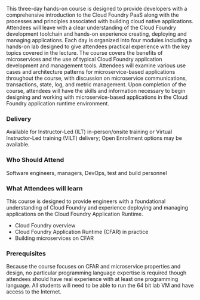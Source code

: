 <!-- Cloud Foundry Foundation for Developers -->

This three-day hands-on course is designed to provide developers with a comprehensive introduction to the Cloud Foundry PaaS along with the processes and principles associated with building cloud native applications. Attendees will leave with a clear understanding of the Cloud Foundry development toolchain and hands-on experience creating, deploying and managing applications. Each day is organized into four modules including a hands-on lab designed to give attendees practical experience with the key topics covered in the lecture. The course covers the benefits of microservices and the use of typical Cloud Foundry application development and management tools. Attendees will examine various use cases and architecture patterns for microservice-based applications throughout the course, with discussion on microservice communications, transactions, state, log, and metric management. Upon completion of the course, attendees will have the skills and information necessary to begin designing and working with microservice-based applications in the Cloud Foundry application runtime environment.


### Delivery

Available for Instructor-Led (ILT) in-person/onsite training or Virtual Instructor-Led training (VILT) delivery; Open Enrollment options may be available.


### Who Should Attend

Software engineers, managers, DevOps, test and build personnel


### What Attendees will learn

This course is designed to provide engineers with a foundational understanding of Cloud Foundry and experience deploying
and managing applications on the Cloud Foundry Application Runtime.

- Cloud Foundry overview
- Cloud Foundry Application Runtime (CFAR) in practice
- Building microservices on CFAR


### Prerequisites

Because the course focuses on CFAR and microservice properties and design, no particular programming language expertise
is required though attendees should have real experience with at least one programming language. All students will need
to be able to run the 64 bit lab VM and have access to the Internet.



